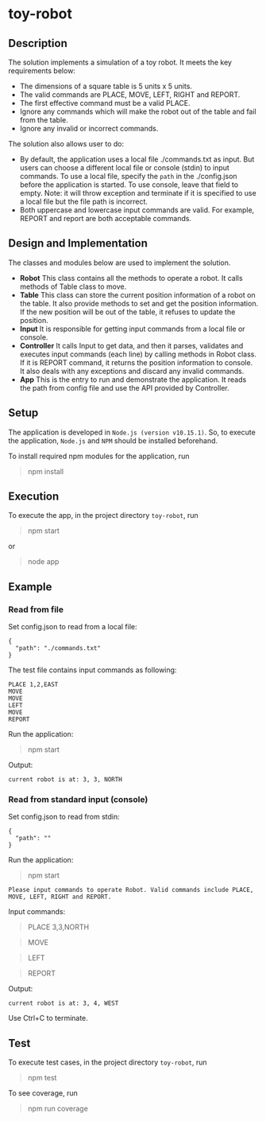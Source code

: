 # toy-robot

## Description
The solution implements a simulation of a toy robot. It meets the key requirements below:
* The dimensions of a square table is 5 units x 5 units.
* The valid commands are PLACE, MOVE, LEFT, RIGHT and REPORT.
* The first effective command must be a valid PLACE.
* Ignore any commands which will make the robot out of the table and fail from the table.
* Ignore any invalid or incorrect commands.

The solution also allows user to do:
* By default, the application uses a local file ./commands.txt as input. But users can choose a different local file or console (stdin) to input commands.
To use a local file, specify the `path` in the ./config.json  before the application is started. To use console, leave that field to empty.
Note: it will throw exception and terminate if it is specified to use a local file but the file path is incorrect.
* Both uppercase and lowercase input commands are valid. For example, REPORT and report are both acceptable commands.
 
## Design and Implementation
The classes and modules below are used to implement the solution.
* **Robot**
This class contains all the methods to operate a robot. It calls methods of Table class to move.
* **Table**
This class can store the current position information of a robot on the table. It also provide methods to set and get the position information. If the new position will be out of the table, it refuses to update the position.
* **Input**
It is responsible for getting input commands from a local file or console.
* **Controller**
It calls Input to get data, and then it parses, validates and executes input commands (each line) by calling methods in Robot class. If it is REPORT command, it returns the position information to console. It also deals with any exceptions and discard any invalid commands.
* **App**
This is the entry to run and demonstrate the application. It reads the path from config file and use the API provided by Controller.

## Setup
The application is developed in `Node.js (version v10.15.1)`. So, to execute the application, `Node.js` and `NPM` should be installed beforehand.

To install required npm modules for the application, run
> npm install 

## Execution
To execute the app, in the project directory `toy-robot`, run
> npm start

or
> node app

## Example
### Read from file

Set config.json to read from a local file:
```
{
  "path": "./commands.txt"
}
```
The test file contains input commands as following: 
```
PLACE 1,2,EAST
MOVE
MOVE
LEFT
MOVE
REPORT
```

Run the application:
> npm start

Output:
```
current robot is at: 3, 3, NORTH
```

### Read from standard input (console)

Set config.json to read from stdin:
```
{
  "path": ""
}
```

Run the application:
> npm start

```
Please input commands to operate Robot. Valid commands include PLACE, MOVE, LEFT, RIGHT and REPORT.
```

Input commands:

> PLACE 3,3,NORTH

> MOVE

> LEFT

> REPORT

Output:
```
current robot is at: 3, 4, WEST
```

Use Ctrl+C to terminate.

## Test
To execute test cases, in the project directory `toy-robot`, run
> npm test

To see coverage, run
> npm run coverage

